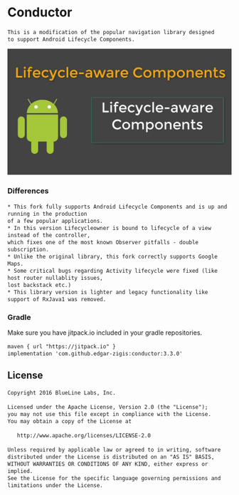 # Conductor

```
This is a modification of the popular navigation library designed 
to support Android Lifecycle Components.
```
![alt text](https://github.com/edgar-zigis/Conductor/blob/master/sample.jpg?raw=true)

### Differences

```
* This fork fully supports Android Lifecycle Components and is up and running in the production 
of a few popular applications.
* In this version Lifecycleowner is bound to lifecycle of a view instead of the controller, 
which fixes one of the most known Observer pitfalls - double subscription.
* Unlike the original library, this fork correctly supports Google Maps.
* Some critical bugs regarding Activity lifecycle were fixed (like host router nullablity issues, 
lost backstack etc.)
* This library version is lighter and legacy functionality like support of RxJava1 was removed.
```

### Gradle
Make sure you have jitpack.io included in your gradle repositories.

```
maven { url "https://jitpack.io" }
implementation 'com.github.edgar-zigis:conductor:3.3.0'
```

## License
```
Copyright 2016 BlueLine Labs, Inc.

Licensed under the Apache License, Version 2.0 (the "License");
you may not use this file except in compliance with the License.
You may obtain a copy of the License at

   http://www.apache.org/licenses/LICENSE-2.0

Unless required by applicable law or agreed to in writing, software
distributed under the License is distributed on an "AS IS" BASIS,
WITHOUT WARRANTIES OR CONDITIONS OF ANY KIND, either express or implied.
See the License for the specific language governing permissions and
limitations under the License.
```
